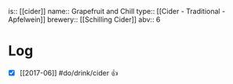 is:: [[cider]]
name:: Grapefruit and Chill
type:: [[Cider - Traditional - Apfelwein]]
brewery:: [[Schilling Cider]]
abv:: 6

# Log
- [x] [[2017-06]] #do/drink/cider 👍
